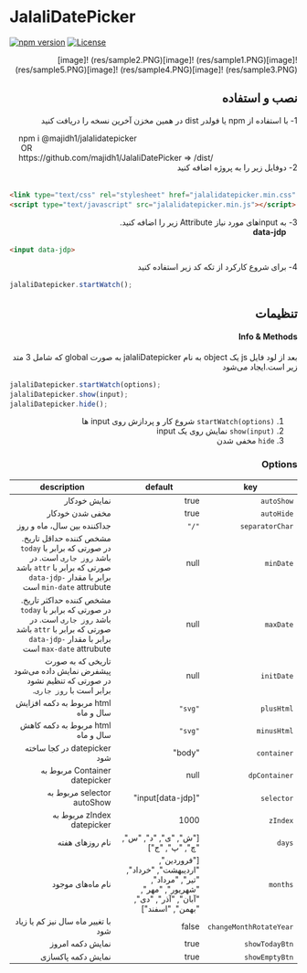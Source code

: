 # JalaliDatePicker
[![npm version](https://badge.fury.io/js/%40majidh1%2Fjalalidatepicker.svg)](https://www.npmjs.com/package/@majidh1/jalalidatepicker)
[![License](https://img.shields.io/badge/license-MIT-blue.svg?style=plastic)](https://raw.githubusercontent.com/majidh1/JalaliDatePicker/main/LICENSE)
<div dir="rtl">
![image](res/sample1.PNG)
![image](res/sample2.PNG)
![image](res/sample3.PNG)
![image](res/sample4.PNG)
![image](res/sample5.PNG)

## نصب و استفاده
 1- با استفاده از npm یا فولدر dist در همین مخزن آخرین نسخه را دریافت کنید
 <br/>
 <div dir="ltr">
 &nbsp&nbsp&nbsp npm i @majidh1/jalalidatepicker
 <br/>&nbsp&nbsp &nbsp OR<br/>
 &nbsp&nbsp&nbsp https://github.com/majidh1/JalaliDatePicker => /dist/
 <br/>
 </div>
 2- دوفایل زیر را به پروژه اضافه کنید
  <br/><br/>
 <div dir="ltr">

```html
<link type="text/css" rel="stylesheet" href="jalalidatepicker.min.css" />
<script type="text/javascript" src="jalalidatepicker.min.js"></script>
```

 </div>
 3- به inputهای مورد نیاز Attribute زیر را  اضافه کنید.
 <br/>
&nbsp&nbsp &nbsp <b>data-jdp</b><br/>
 <div dir="ltr">

```html
<input data-jdp>
```

 </div>
 4- برای شروع کارکرد از تکه کد زیر استفاده کنید
 <div dir="ltr">

```javascript
jalaliDatepicker.startWatch();
```

 </div>

## تنظیمات

#### Info & Methods

بعد از لود فایل js یک object به نام jalaliDatepicker به صورت global  که شامل 3 متد زیر است.ایجاد می‌شود

 <div dir="ltr">

``` javascript
jalaliDatepicker.startWatch(options);
jalaliDatepicker.show(input);
jalaliDatepicker.hide();
```

 </div>
 
1. `startWatch(options)` شروع کار و پردازش روی input ها
2. `show(input)` نمایش روی یک input
3. `hide` مخفی شدن

### Options

key | default | description
----|---------|------------
`autoShow` | true | نمایش خودکار
`autoHide` | true | مخفی شدن خودکار
`separatorChar` | `"/"` | جداکننده بین سال، ماه و روز
`minDate` | null | مشخص کننده حداقل تاریخ. در صورتی که برابر با `today` باشد `روز جاری` است. در صورتی که برابر با `attr` باشد برابر با مقدار `data-jdp-min-date` attrubute  است
`maxDate` | null | مشخص کننده حداکثر تاریخ. در صورتی که برابر با `today` باشد `روز جاری` است. در صورتی که برابر با `attr` باشد برابر با مقدار `data-jdp-max-date` attrubute  است
`initDate` | null | تاریخی که به صورت پیشفرض نمایش داده می‌شود در صورتی که تنظیم نشود برابر است با `روز جاری`.
`plusHtml` | `"svg"` | html مربوط به دکمه افزایش سال و ماه
`minusHtml` | `"svg"` | html مربوط به دکمه کاهش سال و ماه
`container` | "body" | datepicker در کجا ساخته شود
`dpContainer` | null | Container مربوط به datepicker
`selector` | "input[data-jdp]" | selector مربوط به autoShow
`zIndex` | 1000 | zIndex مربوط به datepicker
`days` | ["ش", "ی", "د", "س", "چ", "پ", "ج"] | نام روزهای هفته
`months` | ["فروردین", "اردیبهشت", "خرداد", "تیر", "مرداد", "شهریور", "مهر", "آبان", "آذر", "دی", "بهمن", "اسفند"] | نام ماه‌های موجود
`changeMonthRotateYear` | false | با تغییر ماه سال نیز کم یا زیاد شود
`showTodayBtn` | true | نمایش دکمه امروز
`showEmptyBtn` | true | نمایش دکمه پاکسازی
</div>
